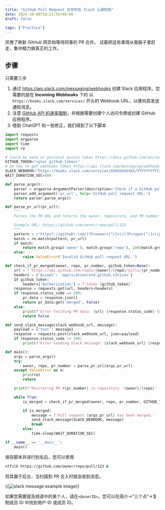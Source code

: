 ```yaml
---
title: "GitHub Pull Request 合并时在 Slack 上通知我"
date: 2024-10-08T18:21:55+08:00
draft: false

tags: ["Practice"]
---
```


厌倦了刷新 GitHub 网页和等待同事的 PR 合并。
试着把这些事情从我脑子里赶走，集中精力做真正的工作。

## 步骤
只需要三步

1. 通过 https://api.slack.com/messaging/webhooks 创建 Slack 应用程序。您需要的是在 **Incoming Webhooks** 下的 以 `https://hooks.slack.com/services/` 开头的 Webhook URL，以便向其发送通知消息。
2. 注意 [GitHub API 的速率限制](https://docs.github.com/en/rest/using-the-rest-api/rate-limits-for-the-rest-api)，并根据需要创建个人访问令牌或创建 GitHub 应用程序。
3. 借助 ChatGPT 和一些修正，我们得到了以下脚本

```python
import requests
import argparse
import time
import re

# Could be none or personal access token https://docs.github.com/en/rest/using-the-rest-api/rate-limits-for-the-rest-api
GITHUB_TOKEN="<your_github_token>"
# On how to get webhooks token https://api.slack.com/messaging/webhooks
SLACK_WEBHOOK="https://hooks.slack.com/services/XXXXXXXXXXX/YYYYYYYYYY/ZZZZZZZZZZZZZZ"
WAIT_DURATION_SEC=600

def parse_args():
    parser = argparse.ArgumentParser(description='Check if a GitHub pull request was merged and send a Slack message.')
    parser.add_argument('pr_url', help='GitHub pull request URL.')
    return parser.parse_args()

def parse_pr_url(pr_url):
    """
    Parses the PR URL and returns the owner, repository, and PR number.

    Example URL: https://github.com/owner/repo/pull/123
    """
    pattern = r'https?://github\.com/(?P<owner>[^/]+)/(?P<repo>[^/]+)/pull/(?P<pr_number>\d+)'
    match = re.match(pattern, pr_url)
    if match:
        return match.group('owner'), match.group('repo'), int(match.group('pr_number'))
    else:
        raise ValueError('Invalid GitHub pull request URL.')

def check_if_pr_merged(owner, repo, pr_number, github_token=None):
    url = f'https://api.github.com/repos/{owner}/{repo}/pulls/{pr_number}'
    headers = {'Accept': 'application/vnd.github.v3+json'}
    if github_token:
        headers['Authorization'] = f'token {github_token}'
    response = requests.get(url, headers=headers)
    if response.status_code == 200:
        pr_data = response.json()
        return pr_data.get('merged', False)
    else:
        print(f'Error fetching PR data: {url} {response.status_code} {response.reason}')
        return False

def send_slack_message(slack_webhook_url, message):
    payload = {'text': message}
    response = requests.post(slack_webhook_url, json=payload)
    if response.status_code != 200:
        print(f'Error sending Slack message: {slack_webhook_url} {response.status_code} {response.reason}')

def main():
    args = parse_args()
    try:
        owner, repo, pr_number = parse_pr_url(args.pr_url)
    except ValueError as e:
        print(e)
        return

    print(f"Monitoring PR #{pr_number} in repository '{owner}/{repo}' for merge status.")

    while True:
        is_merged = check_if_pr_merged(owner, repo, pr_number, GITHUB_TOKEN)

        if is_merged:
            message = f'Pull request {args.pr_url} has been merged.'
            send_slack_message(SLACK_WEBHOOK, message)
            break
        else:
            time.sleep(WAIT_DURATION_SEC)

if __name__ == '__main__':
    main()
```

保存脚本并进行别名后，您可以使用 

```bash
ntfslk https://github.com/owner/repo/pull/123 &
```

将其置于后台，当扫描到 PR 合入时就会收到消息。

{{<image src="/notify-me-on-slack-when-the-github-pull-request-merged/msg.png" caption="消息示例" alt="slack message example image">}}

如果您需要提及频道中的某个人，请在`<@userID>`。您可以在简介->“三个点”->复制成员 ID 中找到用户 ID 或成员 ID。